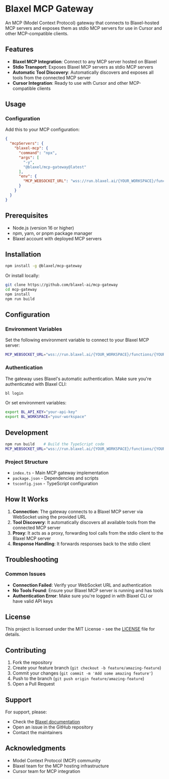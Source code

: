 # Blaxel MCP Gateway

An MCP (Model Context Protocol) gateway that connects to Blaxel-hosted MCP servers and exposes them as stdio MCP servers for use in Cursor and other MCP-compatible clients.

## Features

- **Blaxel MCP Integration**: Connect to any MCP server hosted on Blaxel
- **Stdio Transport**: Exposes Blaxel MCP servers as stdio MCP servers
- **Automatic Tool Discovery**: Automatically discovers and exposes all tools from the connected MCP server
- **Cursor Integration**: Ready to use with Cursor and other MCP-compatible clients

## Usage

### Configuration

Add this to your MCP configuration:

```json
{
  "mcpServers": {
    "blaxel-mcp": {
      "command": "npx",
      "args": [
        "-y",
        "@blaxel/mcp-gateway@latest"
      ],
      "env": {
        "MCP_WEBSOCKET_URL": "wss://run.blaxel.ai/{YOUR_WORKSPACE}/functions/{YOUR_MCP_SERVER_NAME}"
      }
    }
  }
}
```

## Prerequisites

- Node.js (version 16 or higher)
- npm, yarn, or pnpm package manager
- Blaxel account with deployed MCP servers

## Installation

```bash
npm install -g @blaxel/mcp-gateway
```

Or install locally:

```bash
git clone https://github.com/blaxel-ai/mcp-gateway
cd mcp-gateway
npm install
npm run build
```

## Configuration

### Environment Variables

Set the following environment variable to connect to your Blaxel MCP server:

```bash
MCP_WEBSOCKET_URL="wss://run.blaxel.ai/{YOUR_WORKSPACE}/functions/{YOUR_MCP_SERVER_NAME}"
```

### Authentication

The gateway uses Blaxel's automatic authentication. Make sure you're authenticated with Blaxel CLI:

```bash
bl login
```

Or set environment variables:

```bash
export BL_API_KEY="your-api-key"
export BL_WORKSPACE="your-workspace"
```

## Development

```bash
npm run build    # Build the TypeScript code
MCP_WEBSOCKET_URL="wss://run.blaxel.ai/{YOUR_WORKSPACE}/functions/{YOUR_MCP_SERVER_NAME}" npx @modelcontextprotocol/inspector node dist/index.js # Debug
```

### Project Structure

- `index.ts` - Main MCP gateway implementation
- `package.json` - Dependencies and scripts
- `tsconfig.json` - TypeScript configuration

## How It Works

1. **Connection**: The gateway connects to a Blaxel MCP server via WebSocket using the provided URL
2. **Tool Discovery**: It automatically discovers all available tools from the connected MCP server
3. **Proxy**: It acts as a proxy, forwarding tool calls from the stdio client to the Blaxel MCP server
4. **Response Handling**: It forwards responses back to the stdio client

## Troubleshooting

### Common Issues

- **Connection Failed**: Verify your WebSocket URL and authentication
- **No Tools Found**: Ensure your Blaxel MCP server is running and has tools
- **Authentication Error**: Make sure you're logged in with Blaxel CLI or have valid API keys

## License

This project is licensed under the MIT License - see the [LICENSE](LICENSE) file for details.

## Contributing

1. Fork the repository
2. Create your feature branch (`git checkout -b feature/amazing-feature`)
3. Commit your changes (`git commit -m 'Add some amazing feature'`)
4. Push to the branch (`git push origin feature/amazing-feature`)
5. Open a Pull Request

## Support

For support, please:

- Check the [Blaxel documentation](https://docs.blaxel.ai)
- Open an issue in the GitHub repository
- Contact the maintainers

## Acknowledgments

- Model Context Protocol (MCP) community
- Blaxel team for the MCP hosting infrastructure
- Cursor team for MCP integration
